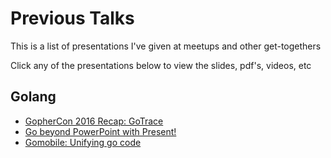 Previous Talks
==============

This is a list of presentations I've given at meetups and other get-togethers

Click any of the presentations below to view the slides, pdf's, videos, etc

Golang
------

* [GopherCon 2016 Recap: GoTrace](http://go-talks.appspot.com/github.com/falafelizer/talks/tree/master/go/3_gotrace/gotrace.slide)
* [Go beyond PowerPoint with Present!](http://go-talks.appspot.com/github.com/falafelizer/talks/blob/master/go/2_present/go-present.slide)
* [Gomobile: Unifying go code](http://go-talks.appspot.com/github.com/falafelizer/talks/blob/master/go/1_gomobile/slides.slide)

